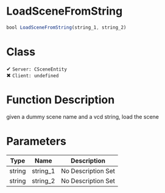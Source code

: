 # LoadSceneFromString
```js
bool LoadSceneFromString(string_1, string_2)
```
# Class
✔ `Server: CSceneEntity`  
✖ `Client: undefined`  

# Function Description
given a dummy scene name and a vcd string, load the scene
# Parameters
Type|Name|Description
--|--|--
string|string_1|No Description Set
string|string_2|No Description Set
